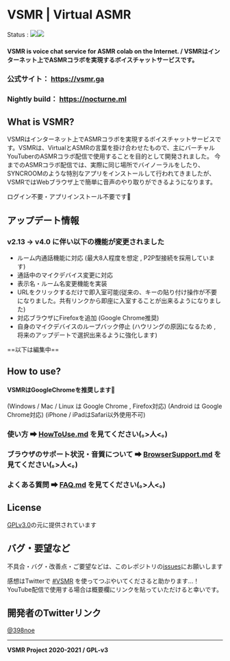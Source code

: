 # VSMR | Virtual ASMR
Status : ![](https://img.shields.io/badge/Version-4.0-green)![](https://img.shields.io/badge/Dev-Passing-blue)

#### VSMR is voice chat service for ASMR colab on the Internet. / VSMRはインターネット上でASMRコラボを実現するボイスチャットサービスです。

### 公式サイト： https://vsmr.ga

### Nightly build： https://nocturne.ml

## What is VSMR?

VSMRはインターネット上でASMRコラボを実現するボイスチャットサービスです。VSMRは、VirtualとASMRの言葉を掛け合わせたもので、主にバーチャルYouTuberのASMRコラボ配信で使用することを目的として開発されました。
今までのASMRコラボ配信では、実際に同じ場所でバイノーラルをしたり、SYNCROOMのような特別なアプリをインストールして行われてきましたが、VSMRではWebブラウザ上で簡単に音声のやり取りができるようになります。

ログイン不要・アプリインストール不要です💪

## アップデート情報

### v2.13 → v4.0 に伴い以下の機能が変更されました

* ルーム内通話機能に対応 (最大8人程度を想定 , P2P型接続を採用しています)
* 通話中のマイクデバイス変更に対応
* 表示名・ルーム名変更機能を実装
* URLをクリックするだけで即入室可能(従来の、キーの貼り付け操作が不要になりました。共有リンクから即座に入室することが出来るようになりました)
* 対応ブラウザにFirefoxを追加 (Google Chrome推奨)
* 自身のマイクデバイスのループバック停止 (ハウリングの原因になるため , 将来のアップデートで選択出来るように強化します)

==以下は編集中==

## How to use?

#### VSMRはGoogleChromeを推奨します💪

(Windows / Mac / Linux は Google Chrome , Firefox対応)
(Android は Google Chrome対応)
(iPhone / iPadはSafari以外使用不可)

### 使い方 ➡ [HowToUse.md](HowToUse.md) を見てください(｡>人<｡)

### ブラウザのサポート状況・音質について ➡ [BrowserSupport.md](BrowserSupport.md) を見てください(｡>人<｡)

### よくある質問 ➡ [FAQ.md](FAQ.md) を見てください(｡>人<｡)

## License

[GPLv3.0](LICENSE)の元に提供されています



##  バグ・要望など

不具合・バグ・改善点・ご要望などは、このレポジトリの[issues](https://github.com/398noe/VSMR/issues)にお願いします

感想はTwitterで [#VSMR](https://twitter.com/search?q=%23VSMR) を使ってつぶやいてくださると助かります…！ YouTube配信で使用する場合は概要欄にリンクを貼っていただけると幸いです。

## 開発者のTwitterリンク

[@398noe](https://twitter.com/398noe)

---

**VSMR Project  2020-2021 / GPL-v3** 

